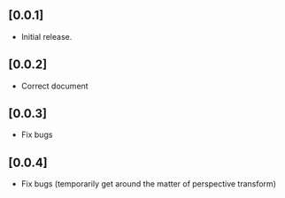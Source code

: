 ## [0.0.1]

* Initial release.

## [0.0.2]

* Correct document

## [0.0.3]

* Fix bugs

## [0.0.4]

* Fix bugs (temporarily get around the matter of perspective transform)